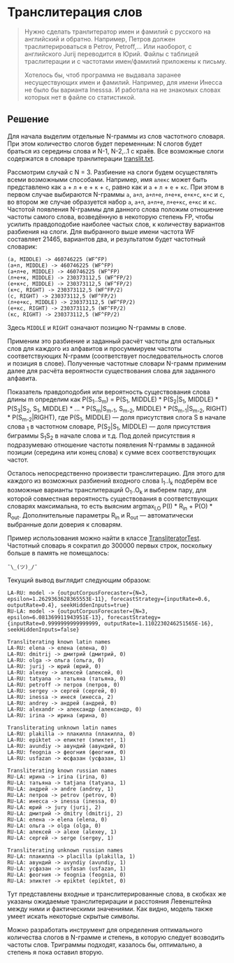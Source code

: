 # Транслитерация слов

> Нужно сделать транлитератор имен и фамилий с русского на английский и обратно. Например, Петров должен траслитерироваться в Petrov, Petroff,... Или наоборот, с английского Jurij переводится в Юрий. Файлы с таблицей траслитерации и с частотами имен/фамилий приложены к письму.
> 
> Хотелось бы, чтоб программа не выдавала заранее несуществующих имен и фамилий. Например, для имени Инесса не было бы варианта Inesssa. И работала на не знакомых словах которых нет в файле со статистикой.

## Решение

Для начала выделим отдельные N-граммы из слов частотного словаря. При этом количество слогов будет переменным: N слогов будет браться из середины слова и N-1, N-2,..1 с краёв. Все возможные слоги содержатся в словаре транлитерации [translit.txt](src/test/resources/translit.txt).

Рассмотрим случай с N = 3. Разбиение на слоги будем осуществлять всеми возможными способами. Например, имя `алекс` может быть представлено как `а` + `л` + `е` + `к` + `с`, равно как и `а` + `л` + `е` + `кс`. При этом в первом случае выбираются N-граммы `а`, `а+л`, `а+л+е`, `л+е+к`, `е+к+с`, `к+с` и `с`, во втором же случае образуется набор `а`, `а+л`, `а+л+е`, `л+е+кс`, `е+кс` и `кс`. Частотой появления N-граммы для данного слова положим отношение частоты самого слова, возведённую в некоторую степень FP, чтобы усилить правдоподобие наиболее частых слов, к количеству вариантов разбиения на слоги. Для выбранного выше имени частота WF составляет 21465, вариантов два, и результатом будет частотный словарик:

```
(а, MIDDLE) -> 460746225 (WF^FP)
(а+л, MIDDLE) -> 460746225 (WF^FP)
(а+л+е, MIDDLE) -> 460746225 (WF^FP)
(л+е+к, MIDDLE) -> 230373112,5 (WF^FP/2)
(е+к+с, MIDDLE) -> 230373112,5 (WF^FP/2)
(к+с, RIGHT) -> 230373112,5 (WF^FP/2)
(с, RIGHT) -> 230373112,5 (WF^FP/2)
(л+е+кс, MIDDLE) -> 230373112,5 (WF^FP/2)
(е+кс, RIGHT) -> 230373112,5 (WF^FP/2)
(кс, RIGHT) -> 230373112,5 (WF^FP/2)
```

Здесь `MIDDLE` и `RIGHT` означают позицию N-граммы в слове.

Применим это разбиение и заданный расчёт частоты для остальных слов для каждого из алфавитов и просуммируем частоты соответствующих N-грамм (соответствует последовательность слогов и позиция в слове). Полученные частотные словари N-грамм применим далее для расчёта вероятности существования слова для заданного алфавита.

Показатель правдоподобия или вероятность существования слова длины m определим как P(S<sub>1</sub>..S<sub>m</sub>) = P(S<sub>1</sub>, MIDDLE) * P(S<sub>2</sub>|S<sub>1</sub>, MIDDLE) * P(S<sub>3</sub>|S<sub>2</sub>, S<sub>1</sub>, MIDDLE) * ... * P(S<sub>m</sub>|S<sub>m-1</sub>, S<sub>m-2</sub>, MIDDLE) * P(S<sub>m-1</sub>|S<sub>m-2</sub>, RIGHT) * P(S<sub>m-2</sub>|RIGHT), где P(S<sub>1</sub>, MIDDLE) — доля присутствия слога S в начале слова <sub>1</sub> в частотном словаре, P(S<sub>2</sub>|S<sub>1</sub>, MIDDLE) — доля присутствия биграммы S<sub>1</sub>S<sub>2</sub> в начале слова и т.д. Под долей присутствия я подразумеваю отношение частоты появления N-граммы в заданной позиции (середина или конец слова) к сумме всех соответствующих частот.

Осталось непосредственно произвести транслитерацию. Для этого для каждого из возможных разбиений входного слова I<sub>1</sub>..I<sub>k</sub> подберём все возможные варианты транслитераций O<sub>1</sub>..O<sub>k</sub> и выберем пару, для которой совместная вероятность существования в соответствующих словарях максимальна, то есть выясним argmax<sub>I,O</sub> P(I) * R<sub>in</sub> + P(O) * R<sub>out</sub>. Дополнительные параметры R<sub>in</sub> и R<sub>out</sub> — автоматически выбранные доли доверия к словарям.

Пример использования можно найти в классе [TransliteratorTest](src/test/java/antivoland/amahir/translit/ngram/TransliteratorTest.java). Частотный словарь я сократил до 300000 первых строк, поскольку больше в память не помещалось:
 
```
¯\_(ツ)_/¯
```

Текущий вывод выглядит следующим образом:

```
LA-RU: model -> {outputCorpusForecaster={N=3, epsilon=1.2629363628365553E-11}, forecastStrategy={inputRate=0.6, outputRate=0.4}, seekHiddenInputs=true}
RU-LA: model -> {outputCorpusForecaster={N=3, epsilon=6.081369911943951E-13}, forecastStrategy={inputRate=0.9999999999999999, outputRate=1.1102230246251565E-16}, seekHiddenInputs=false}

Transliterating known latin names
LA-RU: elena -> елена (елена, 0)
LA-RU: dmitrij -> дмитрий (дмитрий, 0)
LA-RU: olga -> ольга (ольга, 0)
LA-RU: jurij -> юрий (юрий, 0)
LA-RU: alexey -> алексей (алексей, 0)
LA-RU: tatyana -> татьяна (татьяна, 0)
LA-RU: petroff -> петров (петров, 0)
LA-RU: sergey -> сергей (сергей, 0)
LA-RU: inessa -> инеся (инесса, 2)
LA-RU: andrey -> андрей (андрей, 0)
LA-RU: alexandr -> александр (александр, 0)
LA-RU: irina -> ирина (ирина, 0)

Transliterating unknown latin names
LA-RU: plakilla -> плакилла (плакилла, 0)
LA-RU: epiktet -> епиктет (эпиктет, 1)
LA-RU: avundiy -> авундий (авундий, 0)
LA-RU: feognia -> феогния (феогния, 0)
LA-RU: usfazan -> юсфазан (усфазан, 1)

Transliterating known russian names
RU-LA: ирина -> irina (irina, 0)
RU-LA: татьяна -> tatjana (tatyana, 1)
RU-LA: андрей -> andre (andrey, 1)
RU-LA: петров -> petrov (petrov, 0)
RU-LA: инесса -> inessa (inessa, 0)
RU-LA: юрий -> jury (jurij, 2)
RU-LA: дмитрий -> dmitry (dmitrij, 2)
RU-LA: елена -> elena (elena, 0)
RU-LA: ольга -> olga (olga, 0)
RU-LA: алексей -> alexe (alexey, 1)
RU-LA: сергей -> serge (sergey, 1)

Transliterating unknown russian names
RU-LA: плакилла -> placilla (plakilla, 1)
RU-LA: авундий -> avyndiy (avundiy, 1)
RU-LA: усфазан -> usfasan (usfazan, 1)
RU-LA: феогния -> feognia (feognia, 0)
RU-LA: эпиктет -> epiktet (epiktet, 0)
```

Тут представлены входные и транслитерированные слова, в скобках же указаны ожидаемые транслитерирации и расстояния Левенштейна между ними и фактическими значениями. Как видно, модель также умеет искать некоторые скрытые символы.

Можно разработать инструмент для определения оптимального количества слогов в N-грамме и степень, в которую следует возводить частоты слов. Триграммы подходят, казалось бы, оптимально, а степень я пока оставил вторую.
